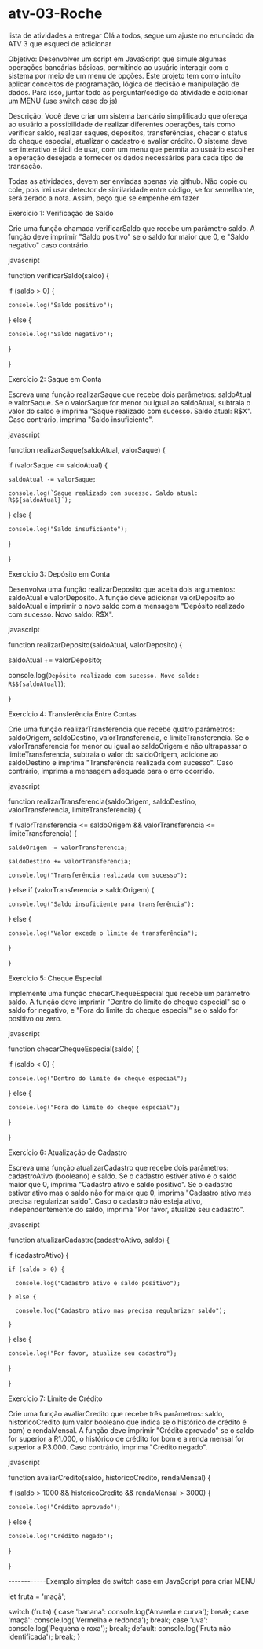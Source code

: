 # atv-03-Roche
lista de atividades a entregar
Olá a todos, segue um ajuste no enunciado da ATV 3 que esqueci de adicionar

 

Objetivo: Desenvolver um script em JavaScript que simule algumas operações bancárias básicas, permitindo ao usuário interagir com o sistema por meio de um menu de opções. Este projeto tem como intuito aplicar conceitos de programação, lógica de decisão e manipulação de dados. Para isso, juntar todo as perguntar/código da atividade e adicionar um MENU (use switch case do js)

Descrição: Você deve criar um sistema bancário simplificado que ofereça ao usuário a possibilidade de realizar diferentes operações, tais como verificar saldo, realizar saques, depósitos, transferências, checar o status do cheque especial, atualizar o cadastro e avaliar crédito. O sistema deve ser interativo e fácil de usar, com um menu que permita ao usuário escolher a operação desejada e fornecer os dados necessários para cada tipo de transação.




Todas as atividades, devem ser enviadas apenas via github. Não copie ou cole, pois irei usar detector de similaridade entre código, se for semelhante, será zerado a nota. Assim, peço que se empenhe em fazer

Exercício 1: Verificação de Saldo

Crie uma função chamada verificarSaldo que recebe um parâmetro saldo. A função deve imprimir "Saldo positivo" se o saldo for maior que 0, e "Saldo negativo" caso contrário.

javascript



function verificarSaldo(saldo) {

  if (saldo > 0) {

    console.log("Saldo positivo");

  } else {

    console.log("Saldo negativo");

  }

}


Exercício 2: Saque em Conta

Escreva uma função realizarSaque que recebe dois parâmetros: saldoAtual e valorSaque. Se o valorSaque for menor ou igual ao saldoAtual, subtraia o valor do saldo e imprima "Saque realizado com sucesso. Saldo atual: R$X". Caso contrário, imprima "Saldo insuficiente".

javascript



function realizarSaque(saldoAtual, valorSaque) {

  if (valorSaque <= saldoAtual) {

    saldoAtual -= valorSaque;

    console.log(`Saque realizado com sucesso. Saldo atual: R$${saldoAtual}`);

  } else {

    console.log("Saldo insuficiente");

  }

}


Exercício 3: Depósito em Conta

Desenvolva uma função realizarDeposito que aceita dois argumentos: saldoAtual e valorDeposito. A função deve adicionar valorDeposito ao saldoAtual e imprimir o novo saldo com a mensagem "Depósito realizado com sucesso. Novo saldo: R$X".

javascript





function realizarDeposito(saldoAtual, valorDeposito) {

  saldoAtual += valorDeposito;

  console.log(`Depósito realizado com sucesso. Novo saldo: R$${saldoAtual}`);

}


Exercício 4: Transferência Entre Contas

Crie uma função realizarTransferencia que recebe quatro parâmetros: saldoOrigem, saldoDestino, valorTransferencia, e limiteTransferencia. Se o valorTransferencia for menor ou igual ao saldoOrigem e não ultrapassar o limiteTransferencia, subtraia o valor do saldoOrigem, adicione ao saldoDestino e imprima "Transferência realizada com sucesso". Caso contrário, imprima a mensagem adequada para o erro ocorrido.

javascript





function realizarTransferencia(saldoOrigem, saldoDestino, valorTransferencia, limiteTransferencia) {

  if (valorTransferencia <= saldoOrigem && valorTransferencia <= limiteTransferencia) {

    saldoOrigem -= valorTransferencia;

    saldoDestino += valorTransferencia;

    console.log("Transferência realizada com sucesso");

  } else if (valorTransferencia > saldoOrigem) {

    console.log("Saldo insuficiente para transferência");

  } else {

    console.log("Valor excede o limite de transferência");

  }

}


Exercício 5: Cheque Especial

Implemente uma função checarChequeEspecial que recebe um parâmetro saldo. A função deve imprimir "Dentro do limite do cheque especial" se o saldo for negativo, e "Fora do limite do cheque especial" se o saldo for positivo ou zero.

javascript





function checarChequeEspecial(saldo) {

  if (saldo < 0) {

    console.log("Dentro do limite do cheque especial");

  } else {

    console.log("Fora do limite do cheque especial");

  }

}


Exercício 6: Atualização de Cadastro

Escreva uma função atualizarCadastro que recebe dois parâmetros: cadastroAtivo (booleano) e saldo. Se o cadastro estiver ativo e o saldo maior que 0, imprima "Cadastro ativo e saldo positivo". Se o cadastro estiver ativo mas o saldo não for maior que 0, imprima "Cadastro ativo mas precisa regularizar saldo". Caso o cadastro não esteja ativo, independentemente do saldo, imprima "Por favor, atualize seu cadastro".

javascript





function atualizarCadastro(cadastroAtivo, saldo) {

  if (cadastroAtivo) {

    if (saldo > 0) {

      console.log("Cadastro ativo e saldo positivo");

    } else {

      console.log("Cadastro ativo mas precisa regularizar saldo");

    }

  } else {

    console.log("Por favor, atualize seu cadastro");

  }

}


Exercício 7: Limite de Crédito

Crie uma função avaliarCredito que recebe três parâmetros: saldo, historicoCredito (um valor booleano que indica se o histórico de crédito é bom) e rendaMensal. A função deve imprimir "Crédito aprovado" se o saldo for superior a R1.000, o histórico de crédito for bom e a renda mensal for superior a R3.000. Caso contrário, imprima "Crédito negado".

javascript





function avaliarCredito(saldo, historicoCredito, rendaMensal) {

  if (saldo > 1000 && historicoCredito && rendaMensal > 3000) {

    console.log("Crédito aprovado");

  } else {

    console.log("Crédito negado");

  }

}

------------Exemplo simples de switch case em JavaScript para criar MENU


let fruta = 'maçã';

switch (fruta) {
    case 'banana':
        console.log('Amarela e curva');
        break;
    case 'maçã':
        console.log('Vermelha e redonda');
        break;
    case 'uva':
        console.log('Pequena e roxa');
        break;
    default:
        console.log('Fruta não identificada');
        break;
}